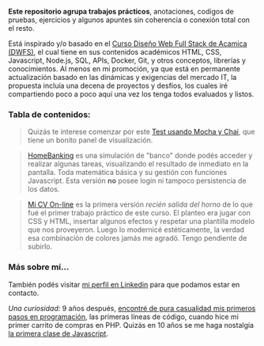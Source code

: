 **Este repositorio agrupa trabajos prácticos**, anotaciones, codigos de pruebas, ejercicios y algunos apuntes sin coherencia o conexión total con el resto.

Está inspirado y/o basado en el [Curso Diseño Web Full Stack de Acamica (DWFS)](https://www.acamica.com/desarrollo-web-full-stack), el cual tiene en sus contenidos académicos HTML, CSS, Javascript, Node.js, SQL, APIs, Docker, Git, y otros conceptos, librerías y conocimientos. Al menos en mi promoción, ya que está en permanente actualización basado en las dinámicas y exigencias del mercado IT, la propuesta incluía una decena de proyectos y desfíos, los cuales iré compartiendo poco a poco aquí una vez los tenga todos evaluados y listos.

### Tabla de contenidos:

> Quizás te interese comenzar por este [Test usando Mocha y Chai](https://alelazcano.github.io/dwfs-acamica/zona-de-pruebas/test-mocha-chai/testing-Mocha-Chai.html), que tiene un bonito panel de visualización.

> [HomeBanking](https://alelazcano.github.io/dwfs-acamica/homebanking/) es una simulación de "banco" donde podés acceder y realizar algunas tareas, visualizando el resultado de inmediato en la pantalla. Toda matemática básica y su gestión con funciones Javascript. Esta versión **no** posee login ni tampoco persistencia de los datos.

> [Mi CV On-line](https://alelazcano.github.io/dwfs-acamica/cv/) es la primera versión _recién salida del horno_ de lo que fué el primer trabajo práctico de este curso. El planteo era jugar con CSS y HTML, insertar algunos efectos y respetar una plantilla modelo que nos proveyeron. Luego lo modernicé estéticamente, la verdad esa combinación de colores jamás me agradó. Tengo pendiente de subirlo.

### Más sobre mí...

También podés visitar [mi perfil en Linkedin](https://linkedin.com/in/alejandrolazcano) para que podamos estar en contacto.

_Una curiosidad:_ 9 años después, [encontré de pura casualidad mis primeros pasos en programación](https://github.com/alelazcano/carrito-cursodephp), las primeras líneas de código, cuando hice mi primer carrito de compras en PHP. Quizás en 10 años se me haga nostalgia [la primera clase de Javascript](https://alelazcano.github.io/dwfs-acamica/zona-de-pruebas/hola-mundo-js/).
